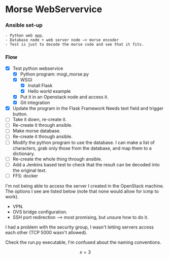 # Morse WebServervice


### Ansible set-up
    - Python web app.
    - Database node + web server node —> morse encoder
    - Test is just to decode the morse code and see that it fits.

### Flow

- [x] Test python webservice
    - [x] Python program: mogi_morse.py
    - [x] WSGI
        - [x] Install Flask
        - [x] Hello world example
    - [x] Put it in an Openstack node and access it.
    - [x] Git integration
- [x] Update the program in the Flask Framework
      Needs text field and trigger button.
- [ ] Take it down, re-create it.
- [ ] Re-create it through ansible.
- [ ] Make morse database.
- [ ] Re-create it through ansible.
- [ ] Modify the python program to use the database.
      I can make a list of characters, grab only those from the database, and map them to a dictionary.
- [ ] Re-create the whole thing through ansible.
- [ ] Add a Jenkins based test to check that the result can be decoded into the original text.
- [ ] FFS: docker

I'm not being able to access the server I created in the OpenStack machine. The options I see are listed below (note that none would allow for icmp to work).
- VPN.
- OVS bridge configuration.
- SSH port redirection --> most promising, but unsure how to do it.

I had a problem with the security group, I wasn't letting servers access each other (TCP 5000 wasn't allowed).

Check the run.py executable, I'm confused about the naming conventions.

$$
x = 3
$$
